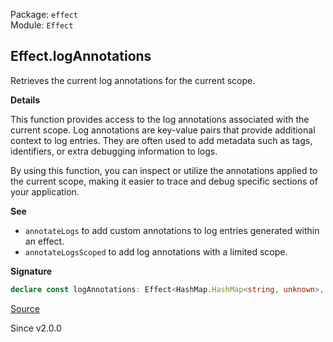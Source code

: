 Package: `effect`<br />
Module: `Effect`<br />

## Effect.logAnnotations

Retrieves the current log annotations for the current scope.

**Details**

This function provides access to the log annotations associated with the
current scope. Log annotations are key-value pairs that provide additional
context to log entries. They are often used to add metadata such as tags,
identifiers, or extra debugging information to logs.

By using this function, you can inspect or utilize the annotations applied to
the current scope, making it easier to trace and debug specific sections of
your application.

**See**

- `annotateLogs` to add custom annotations to log entries generated within an effect.
- `annotateLogsScoped` to add log annotations with a limited scope.

**Signature**

```ts
declare const logAnnotations: Effect<HashMap.HashMap<string, unknown>, never, never>
```

[Source](https://github.com/Effect-TS/effect/tree/main/packages/effect/src/Effect.ts#L11151)

Since v2.0.0